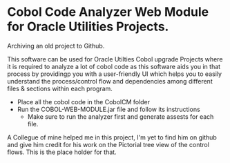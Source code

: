 # Cobol Code Analyzer Web Module for Oracle Utilities Projects.

Archiving an old project to Github.

This software can be used for Oracle Utilties Cobol upgrade Projects where it is required to analyze a lot of cobol code as this software aids you in that process by providingp you with a user-friendly UI which helps you to easily understand the process/control flow and dependencies among different files & sections within each program.  


- Place all the cobol code in the CobolCM folder
- Run the COBOL-WEB-MODULE.jar file and follow its instructions 
  - Make sure to run the analyzer first and generate assests for each file.

A Collegue of mine helped me in this project, I'm yet to find him on github and give him credit for his work on the Pictorial tree view of the control flows. This is the place holder for that. 
